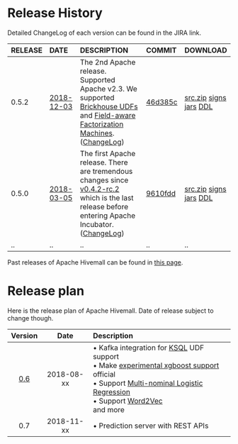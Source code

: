 <!--
  Licensed to the Apache Software Foundation (ASF) under one
  or more contributor license agreements.  See the NOTICE file
  distributed with this work for additional information
  regarding copyright ownership.  The ASF licenses this file
  to you under the Apache License, Version 2.0 (the
  "License"); you may not use this file except in compliance
  with the License.  You may obtain a copy of the License at

    http://www.apache.org/licenses/LICENSE-2.0

  Unless required by applicable law or agreed to in writing,
  software distributed under the License is distributed on an
  "AS IS" BASIS, WITHOUT WARRANTIES OR CONDITIONS OF ANY
  KIND, either express or implied.  See the License for the
  specific language governing permissions and limitations
  under the License.
-->

# Release History

Detailed ChangeLog of each version can be found in the JIRA link.

| RELEASE | DATE | DESCRIPTION | COMMIT | DOWNLOAD |
|:--------|:-----|:------------|:-------|:---------|
| 0.5.2 | [2018-12-03](https://lists.apache.org/thread.html/10155a0749d40eb79fc89814097ce762325cf7993212744117515eba@%3Cdev.hivemall.apache.org%3E) | The 2nd Apache release. Supported Apache v2.3. We supported [Brickhouse UDFs](https://issues.apache.org/jira/browse/HIVEMALL-145) and [Field-aware Factorization Machines](https://issues.apache.org/jira/browse/HIVEMALL-24). ([ChangeLog](http://www.apache.org/dist/incubator/hivemall/0.5.2-incubating/ChangeLog.html)) | [46d385c](https://github.com/apache/incubator-hivemall/commits/tags/v0.5.2) | [src.zip](http://www.apache.org/dyn/closer.cgi/incubator/hivemall/0.5.2-incubating/) [signs](http://www.apache.org/dist/incubator/hivemall/0.5.2-incubating/)<br/>[jars](https://search.maven.org/search?q=g:org.apache.hivemall%20AND%20v:0.5.2-incubating) [DDL](https://github.com/apache/incubator-hivemall/tree/v0.5.2/resources/ddl)|
| 0.5.0 | [2018-03-05](https://markmail.org/thread/imnf6azzxksrbdg4) | The first Apache release. There are tremendous changes since [v0.4.2-rc.2](https://github.com/myui/hivemall/releases/tag/v0.4.2-rc.2) which is the last release before entering Apache Incubator. ([ChangeLog](http://www.apache.org/dist/incubator/hivemall/0.5.0-incubating/ChangeLog.html)) | [9610fdd](https://github.com/apache/incubator-hivemall/commit/9610fdd93628defa735ea8ba23703d0836bbe2f1) | [src.zip](http://www.apache.org/dyn/closer.cgi/incubator/hivemall/0.5.0-incubating/) [signs](http://www.apache.org/dist/incubator/hivemall/0.5.0-incubating/)<br/>[jars](https://search.maven.org/#search%7Cga%7C1%7Cg%3A%22org.apache.hivemall%22%20AND%20v%3A%220.5.0-incubating%22) [DDL](https://github.com/apache/incubator-hivemall/tree/v0.5.0/resources/ddl)|
| .. | .. | .. | .. | .. |

Past releases of Apache Hivemall can be found in [this page](https://github.com/myui/hivemall/releases).

# Release plan

Here is the release plan of Apache Hivemall. Date of release subject to change though.

| Version | Date       | Description |
|:-------:|:----------:|:-----------|
| [0.6](https://issues.apache.org/jira/issues/?jql=project%20%3D%20HIVEMALL%20AND%20fixVersion%20%3D%200.6.0)     | 2018-08-xx | • Kafka integration for [KSQL](https://issues.apache.org/jira/browse/HIVEMALL-195) UDF support<br/> • Make [experimental xgboost support](https://github.com/apache/incubator-hivemall/pull/95) official <br/> • Support [Multi-nominal Logistic Regression](https://github.com/apache/incubator-hivemall/pull/93)<br/> • Support [Word2Vec](https://issues.apache.org/jira/browse/HIVEMALL-118)<br/> and more |
| 0.7     | 2018-11-xx | • Prediction server with REST APIs |
